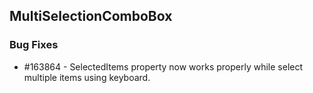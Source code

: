 ## MultiSelectionComboBox

### Bug Fixes
 
* \#163864 - SelectedItems property now works properly while select multiple items using keyboard.